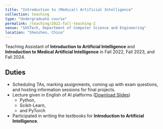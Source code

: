 ```yaml
---
title: "Introduction to (Medical) Artificial Intelligence"
collection: teaching
type: "Undergraduate course"
permalink: /teaching/2022-fall-teaching-2
venue: "SUSTech, Department of Computer Science and Engineering"
location: "Shenzhen, China"
---
```


Teaching Assistant of **Introduction to Artificial Intelligence** and **Introduction to Medical Artificial Intelligence** in Fall 2022, Fall 2023, and Fall 2024.



## Duties

- Scheduling TAs, marking assignments, coming up with exam questions, and hosting information sessions for final projects.
- Lecture given in English of AI platforms ([Download Slides](/files/I2AI-Lec08-en.pdf))
  - Python,
  - Scikit-Learn,
  - and PyTorch
- Participated in writing the textbooks for **Introduction to Artificial Intelligence**.